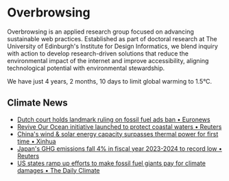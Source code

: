 # Overbrowsing

Overbrowsing is an applied research group focused on advancing sustainable web practices. Established as part of doctoral research at The University of Edinburgh's Institute for Design Informatics, we blend inquiry with action to develop research-driven solutions that reduce the environmental impact of the internet and improve accessibility, aligning technological potential with environmental stewardship.

<!-- clock-time -->
We have just 4 years, 2 months, 10 days to limit global warming to 1.5°C.
<!-- /clock-time -->

## Climate News
<!-- clock-news -->
- [Dutch court holds landmark ruling on fossil fuel ads ban • Euronews](https://www.euronews.com/green/2025/04/28/landmark-ruling-should-encourage-more-cities-to-ban-fossil-fuel-ads-campaigners-urge )
- [Revive Our Ocean initiative launched to protect coastal waters • Reuters](https://www.reuters.com/sustainability/climate-energy/revive-our-ocean-initiative-launched-protect-coastal-waters-2025-04-24/ )
- [China's wind & solar energy capacity surpasses thermal power for first time • Xinhua](https://english.news.cn/20250425/8822d06f83004f20b178c559e43941ad/c.html )
- [Japan's GHG emissions fall 4% in fiscal year 2023-2024 to record low • Reuters](https://www.reuters.com/sustainability/climate-energy/japans-greenhouse-gas-emissions-fall-4-fy2324-record-low-2025-04-25/ )
- [US states ramp up efforts to make fossil fuel giants pay for climate damages • The Daily Climate](https://www.dailyclimate.org/states-ramp-up-efforts-to-make-fossil-fuel-giants-pay-for-climate-damages-2671843465.html )
<!-- /clock-news -->
